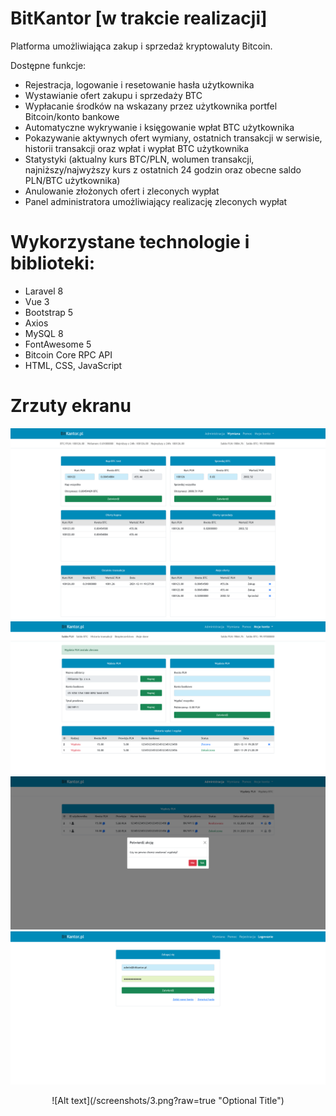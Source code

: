 



# BitKantor [w trakcie realizacji]

Platforma umożliwiająca zakup i sprzedaż kryptowaluty Bitcoin.

Dostępne funkcje:

- Rejestracja, logowanie i resetowanie hasła użytkownika
- Wystawianie ofert zakupu i sprzedaży BTC
- Wypłacanie środków na wskazany przez użytkownika portfel Bitcoin/konto bankowe
- Automatyczne wykrywanie i księgowanie wpłat BTC użytkownika
- Pokazywanie aktywnych ofert wymiany, ostatnich transakcji w serwisie, historii transakcji oraz wpłat i wypłat BTC użytkownika
- Statystyki (aktualny kurs BTC/PLN, wolumen transakcji, najniższy/najwyższy kurs z ostatnich 24 godzin oraz obecne saldo PLN/BTC użytkownika)
- Anulowanie złożonych ofert i zleconych wypłat
- Panel administratora umożliwiający realizację zleconych wypłat

# Wykorzystane technologie i biblioteki:

- Laravel 8
- Vue 3
- Bootstrap 5
- Axios
- MySQL 8
- FontAwesome 5
- Bitcoin Core RPC API
- HTML, CSS, JavaScript

# Zrzuty ekranu

![Alt text](/screenshots/1.png?raw=true "Optional Title")
![Alt text](/screenshots/2.png?raw=true "Optional Title")
![Alt text](/screenshots/5.png?raw=true "Optional Title")
![Alt text](/screenshots/4.png?raw=true "Optional Title")
<p align="center">
![Alt text](/screenshots/3.png?raw=true "Optional Title")
</p>

